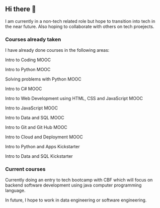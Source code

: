 ## Hi there 👋

I am currently in a non-tech related role but hope to transition into tech in the near future. Also hoping to collaborate with others on tech proejects.

### **Courses already taken**

I have already done courses in the following areas:

  Intro to Coding MOOC

  Intro to Python MOOC

  Solving problems with Python MOOC

  Intro to C# MOOC

  Intro to Web Development using HTML, CSS and JavaScript MOOC

  Intro to JavaScript MOOC

  Intro to Data and SQL MOOC

  Intro to Git and Git Hub MOOC

  Intro to Cloud and Deployment MOOC

  Intro to Python and Apps Kickstarter

  Intro to Data and SQL Kickstarter

  
### **Current courses**
Currently doing an entry to tech bootcamp with CBF which will focus on backend software development using java computer programming language.

In future, I hope to work in data engineering or software engineering.

<!--
**DrBAA/DrBAA** is a ✨ _special_ ✨ repository because its `README.md` (this file) appears on your GitHub profile.

Here are some ideas to get you started:

- 🔭 I’m currently working on ...
- 🌱 I’m currently learning ...
- 👯 I’m looking to collaborate on ...
- 🤔 I’m looking for help with ...
- 💬 Ask me about ...
- 📫 How to reach me: ...
- 😄 Pronouns: ...
- ⚡ Fun fact: ...
-->
